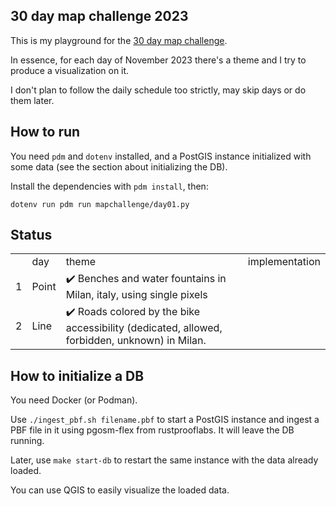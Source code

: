## 30 day map challenge 2023

This is my playground for the [30 day map challenge](https://30daymapchallenge.com/).

In essence, for each day of November 2023 there's a theme and I try to produce a visualization on it.

I don't plan to follow the daily schedule too strictly, may skip days or do them later.

## How to run
You need `pdm` and `dotenv` installed, and a PostGIS instance initialized with some data (see the section about initializing the DB).

Install the dependencies with `pdm install`, then:

    dotenv run pdm run mapchallenge/day01.py


## Status

<table>
<th>
<td>day</td>
<td>theme</td>
<td>implementation</td>

</th>
<tr>
<td>1</td><td>Point</td><td>✔️ Benches and water fountains in Milan, italy, using single pixels</td>
</tr>
<tr>
<td>2</td><td>Line</td><td>✔️ Roads colored by the bike accessibility (dedicated, allowed, forbidden, unknown) in Milan.</td>

</tr>
</table>


## How to initialize a DB
You need Docker (or Podman).

Use `./ingest_pbf.sh filename.pbf` to start a PostGIS instance and ingest a PBF file in it using pgosm-flex from rustprooflabs. It will leave the DB running.

Later, use `make start-db` to restart the same instance with the data already loaded.

You can use QGIS to easily visualize the loaded data.
